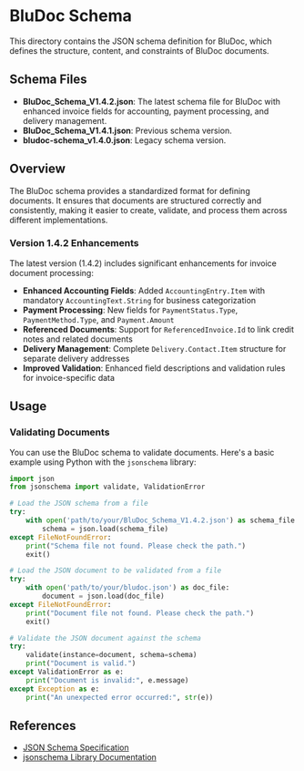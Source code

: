 # BluDoc Schema

This directory contains the JSON schema definition for BluDoc, which defines the structure, content, and constraints of BluDoc documents.

## Schema Files

- **BluDoc_Schema_V1.4.2.json**: The latest schema file for BluDoc with enhanced invoice fields for accounting, payment processing, and delivery management.
- **BluDoc_Schema_V1.4.1.json**: Previous schema version.
- **bludoc-schema_v1.4.0.json**: Legacy schema version.

## Overview

The BluDoc schema provides a standardized format for defining documents. It ensures that documents are structured correctly and consistently, making it easier to create, validate, and process them across different implementations.

### Version 1.4.2 Enhancements

The latest version (1.4.2) includes significant enhancements for invoice document processing:

- **Enhanced Accounting Fields**: Added `AccountingEntry.Item` with mandatory `AccountingText.String` for business categorization
- **Payment Processing**: New fields for `PaymentStatus.Type`, `PaymentMethod.Type`, and `Payment.Amount`
- **Referenced Documents**: Support for `ReferencedInvoice.Id` to link credit notes and related documents
- **Delivery Management**: Complete `Delivery.Contact.Item` structure for separate delivery addresses
- **Improved Validation**: Enhanced field descriptions and validation rules for invoice-specific data

## Usage

### Validating Documents

You can use the BluDoc schema to validate documents. Here's a basic example using Python with the `jsonschema` library:

```python
import json
from jsonschema import validate, ValidationError

# Load the JSON schema from a file
try:
    with open('path/to/your/BluDoc_Schema_V1.4.2.json') as schema_file:
        schema = json.load(schema_file)
except FileNotFoundError:
    print("Schema file not found. Please check the path.")
    exit()

# Load the JSON document to be validated from a file
try:
    with open('path/to/your/bludoc.json') as doc_file:
        document = json.load(doc_file)
except FileNotFoundError:
    print("Document file not found. Please check the path.")
    exit()

# Validate the JSON document against the schema
try:
    validate(instance=document, schema=schema)
    print("Document is valid.")
except ValidationError as e:
    print("Document is invalid:", e.message)
except Exception as e:
    print("An unexpected error occurred:", str(e))
```

## References

- [JSON Schema Specification](https://json-schema.org/specification.html)
- [jsonschema Library Documentation](https://python-jsonschema.readthedocs.io/)
